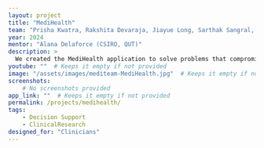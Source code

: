 ```yaml
---
layout: project
title: "MediHealth"
team: "Prisha Kwatra, Rakshita Devaraja, Jiayue Long, Sarthak Sangral, Pranav Gupta"
year: 2024
mentor: "Alana Delaforce (CSIRO, QUT)"
description: >
  We created the MediHealth application to solve problems that compromise clinical decision-making by means of real-time, tailored advice given to clinicians utilising clinical algorithms and expert systems, therefore optimising blood product prescription practices. By means of best practice recommendations based on haemoglobin levels, the program enables medical professionals to rapidly acquire required information at critical times, supporting them in making more accurate clinical judgments and thereby enhancing patient safety and treatment outcomes.
youtube: ""  # Keeps it empty if not provided
image: "/assets/images/mediteam-MediHealth.jpg"  # Keeps it empty if not provided
screenshots:
    # No screenshots provided
app_link: ""  # Keeps it empty if not provided
permalink: /projects/medihealth/
tags:
    - Decision Support
    - ClinicalResearch
designed_for: "Clinicians"
---
```

